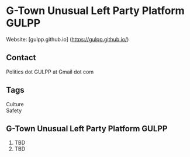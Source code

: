 # G-Town Unusual Left Party Platform GULPP
Website: [gulpp.github.io] (https://gulpp.github.io/)

## Contact
Politics dot GULPP at Gmail dot com

## Tags
Culture  
Safety

## G-Town Unusual Left Party Platform GULPP
1. TBD
2. TBD